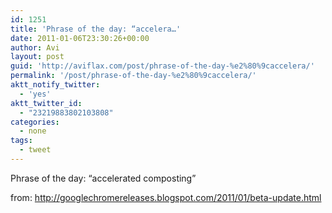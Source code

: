 ```yaml
---
id: 1251
title: 'Phrase of the day: “accelera…'
date: 2011-01-06T23:30:26+00:00
author: Avi
layout: post
guid: 'http://aviflax.com/post/phrase-of-the-day-%e2%80%9caccelera/'
permalink: '/post/phrase-of-the-day-%e2%80%9caccelera/'
aktt_notify_twitter:
  - 'yes'
aktt_twitter_id:
  - "23219883802103808"
categories:
  - none
tags:
  - tweet
---
```

Phrase of the day: “accelerated composting”

from: <a href="http://googlechromereleases.blogspot.com/2011/01/beta-update.html" rel="nofollow">http://googlechromereleases.blogspot.com/2011/01/beta-update.html</a>